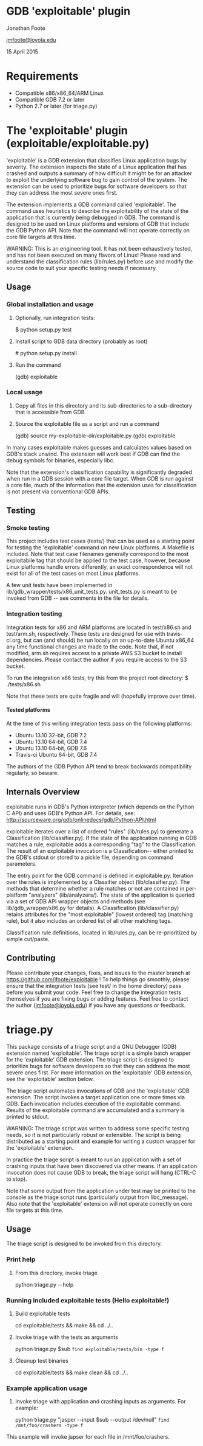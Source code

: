GDB 'exploitable' plugin
====

Jonathan Foote

jmfoote@loyola.edu

15 April 2015

Requirements 
====

- Compatible x86/x86_64/ARM Linux
- Compatible GDB 7.2 or later
- Python 2.7 or later (for triage.py)

      
The 'exploitable' plugin (exploitable/exploitable.py)
====

'exploitable' is a GDB extension that classifies Linux application bugs by severity. The extension inspects the state of a Linux application that has crashed and outputs a summary of how difficult it might be for an attacker to exploit the underlying software bug to gain control of the system. The extension can be used to prioritize bugs for software developers so that they can address the most severe ones first. 

The extension implements a GDB command called 'exploitable'. The command uses heuristics to describe the exploitability of the state of the application that is currently being debugged in GDB. The command is designed to be used on Linux platforms and versions of GDB that include the GDB Python API. Note that the command will not operate correctly on core file targets at this time.

WARNING: This is an engineering tool. It has not been exhaustively tested, and has not been executed on many flavors of Linux! Please read and understand the classification rules (lib/rules.py) before use and modify the source code to suit your specific testing needs if necessary.

Usage
----

### Global installation and usage
1. Optionally, run integration tests:

    $ python setup.py test

2. Install script to GDB data directory (probably as root)

    \# python setup.py install

3. Run the command

    (gdb) exploitable

### Local usage
1. Copy all files in this directory and its sub-directories to a sub-directory that is accessible from GDB

2. Source the exploitable file as a script and run a command

    (gdb) source my-exploitable-dir/exploitable.py
    (gdb) exploitable
       
In many cases exploitable makes guesses and calculates values based on GDB's stack unwind. The extension will work best if GDB can find the debug symbols for binaries, especially libc. 

Note that the extension's classification capability is significantly degraded when run in a GDB session with a core file target. When GDB is run against a core file, much of the information that the extension uses for classification is not present via conventional GDB APIs.

Testing 
----

### Smoke testing

This project includes test cases (tests/) that can be used as a starting point for testing the 'exploitable' command on new Linux platforms. A Makefile is included. Note that test case filenames generally correspond to the most exploitabile tag that should be applied to the test case, however, because Linux platforms handle errors differently, an exact correspondence will not exist for all of the test cases on most Linux platforms. 

A few unit tests have been implemented in lib/gdb_wrapper/tests/x86\_unit\_tests.py. unit\_tests.py is  meant to be invoked from GDB -- see comments in the file for details.

### Integration testing

Integration tests for x86 and ARM platforms are located in test/x86.sh and test/arm.sh, respectively. These tests are designed for use with travis-ci.org, but can (and should) be run locally on an up-to-date Ubuntu x86_64 any time functional changes are made to the code. Note that, if not modified, arm.sh requires access to a private AWS S3 bucket to install dependencies. Please contact the author if you require access to the S3 bucket.

To run the integration x86 tests, try this from the project root directory:
    $ ./tests/x86.sh

Note that these tests are quite fragile and will (hopefully improve over time).

#### Tested platforms

At the time of this writing integration tests pass on the following platforms:

- Ubuntu 13.10 32-bit, GDB 7.2
- Ubuntu 13.10 64-bit, GDB 7.4
- Ubuntu 13.10 64-bit, GDB 7.6
- Travis-ci Ubuntu 64-bit, GDB 7.4

The authors of the GDB Python API tend to break backwards compatibility regularly, so beware.

Internals Overview 
----

exploitable runs in GDB's Python interpreter (which depends on the Python C API) and uses GDB's Python API. For details, see:
http://sourceware.org/gdb/onlinedocs/gdb/Python-API.html

exploitable iterates over a list of ordered "rules" (lib/rules.py) to generate a Classification (lib/classifier.py). If the state of the application running in GDB matches a rule, exploitable adds a corresponding "tag" to the Classification. The result of an exploitable invocation is a Classification-- either printed to the GDB's stdout or stored to a pickle file, depending on command parameters. 

The entry point for the GDB command is defined in exploitable.py. Iteration over the rules is implemented by a Classifier object (lib/classifier.py). The methods that determine whether a rule matches or not are contained in per-platform "analyzers" (lib/analyzers/). The state of the application is queried via a set of GDB API wrapper objects and methods (see lib/gdb_wrapper/x86.py for details). A Classification (lib/classifier.py) retains attributes for the "most exploitable" (lowest ordered) tag (matching rule), but it also includes an ordered list of all other matching tags.

Classification rule definitions, located in lib/rules.py, can be re-prioritized by simple cut/paste.

Contributing
----

Please contribute your changes, fixes, and issues to the master branch at https://github.com/jfoote/exploitable ! To help things go smoothly, please ensure that the integration tests (see test/ in the home directory) pass before you submit your code. Feel free to change the integration tests themselves if you are fixing bugs or adding features. Feel free to contact the author (jmfoote@loyola.edu) if you have any questions or feedback.

triage.py
====

This package consists of a triage script and a GNU Debugger (GDB) extension named 'exploitable'. The triage script is a simple batch wrapper for the 'exploitable' GDB extension. The triage script is designed to prioritize bugs for software developers so that they can address the most severe ones first. For more information on the 'exploitable' GDB extension, see the 'exploitable' section below.

The triage script automates invocations of GDB and the 'exploitable' GDB extension. The script invokes a target application one or more times via GDB. Each invocation includes execution of the exploitable command. Results of the exploitable command are accumulated and a summary is printed to stdout.  

WARNING: The triage script was written to address some specific testing needs, so it is not particularly robust or extensible. The script is being distributed as a starting point and example for writing a custom wrapper for the 'exploitable' extension.

In practice the triage script is meant to run an application with a set of crashing inputs that have been discovered via other means. If an application invocation does not cause GDB to break, the triage script will hang (CTRL-C to stop). 

Note that some output from the application under test may be printed to the console as the triage script runs (particularly output from libc_message). Also note that the 'exploitable' extension will not operate correctly on core file targets at this time.

Usage 
----

The triage script is designed to be invoked from this directory.

### Print help

1. From this directory, invoke triage

    python triage.py --help

### Running included exploitable tests (Hello exploitable!)

1. Build exploitable tests

    cd exploitable/tests && make && cd ../..

2. Invoke triage with the tests as arguments

    python triage.py \$sub `find exploitable/tests/bin -type f`

3. Cleanup test binaries

    cd exploitable/tests && make clean && cd ../..

### Example application usage

1. Invoke triage with application and crashing inputs as arguments. For example:

    python triage.py "jasper --input \$sub --output /dev/null" `find /mnt/foo/crashers -type f`

This example will invoke japser for each file in /mnt/foo/crashers. 

